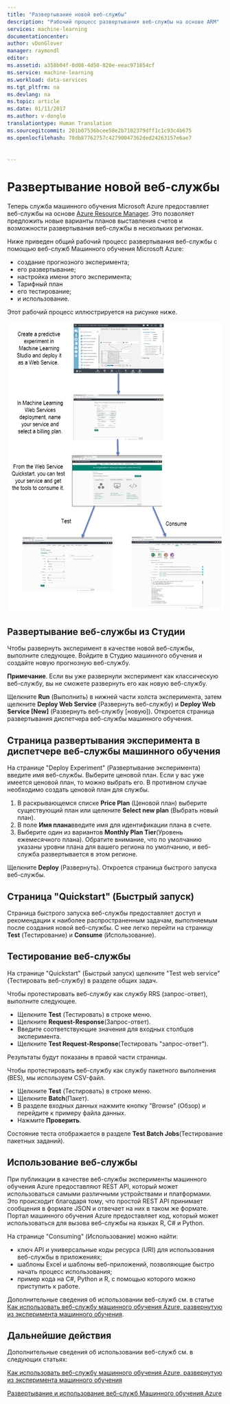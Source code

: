 ```yaml
---
title: "Развертывание новой веб-службы"
description: "Рабочий процесс развертывания веб-службы на основе ARM"
services: machine-learning
documentationcenter: 
author: vDonGlover
manager: raymondl
editor: 
ms.assetid: a358b04f-0d08-4d50-820e-eeac971854cf
ms.service: machine-learning
ms.workload: data-services
ms.tgt_pltfrm: na
ms.devlang: na
ms.topic: article
ms.date: 01/11/2017
ms.author: v-donglo
translationtype: Human Translation
ms.sourcegitcommit: 201b07536bcee58e2b7102379dff1c1c93c4b675
ms.openlocfilehash: 70db87762757c42790047362ded24263157e6ae7


---
```

# <a name="deploy-a-new-web-service"></a>Развертывание новой веб-службы
Теперь служба машинного обучения Microsoft Azure предоставляет веб-службы на основе [Azure Resource Manager](../azure-resource-manager/resource-group-overview.md). Это позволяет предложить новые варианты планов выставления счетов и возможности развертывания веб-службы в нескольких регионах.

Ниже приведен общий рабочий процесс развертывания веб-службы с помощью веб-служб Машинного обучения Microsoft Azure:

* создание прогнозного эксперимента;
* его развертывание;
* настройка имени этого эксперимента;
* Тарифный план
* его тестирование;
* и использование.

Этот рабочий процесс иллюстрируется на рисунке ниже.

![Рабочий процесс развертывания веб-службы][1]

## <a name="deploy-web-service-from-studio"></a>Развертывание веб-службы из Студии
Чтобы развернуть эксперимент в качестве новой веб-службы, выполните следующее. Войдите в Студию машинного обучения и создайте новую прогнозную веб-службу. 

**Примечание**. Если вы уже развернули эксперимент как классическую веб-службу, вы не сможете развернуть его как новую веб-службу.

Щелкните **Run** (Выполнить) в нижней части холста эксперимента, затем щелкните **Deploy Web Service** (Развернуть веб-службу) и **Deploy Web Service [New]** (Развернуть веб-службу [новую]). Откроется страница развертывания диспетчера веб-службы машинного обучения.

## <a name="machine-learning-web-service-manager-deploy-experiment-page"></a>Страница развертывания эксперимента в диспетчере веб-службы машинного обучения
На странице "Deploy Experiment" (Развертывание эксперимента) введите имя веб-службы.
Выберите ценовой план. Если у вас уже имеется ценовой план, то можно выбрать его. В противном случае необходимо создать ценовой план для службы. 

1. В раскрывающемся списке **Price Plan** (Ценовой план) выберите существующий план или щелкните **Select new plan** (Выбрать новый план).
2. В поле **Имя плана**введите имя для идентификации плана в счете.
3. Выберите один из вариантов **Monthly Plan Tier**(Уровень ежемесячного плана). Обратите внимание, что по умолчанию указаны уровни плана для вашего региона по умолчанию, и веб-служба развертывается в этом регионе.

Щелкните **Deploy** (Развернуть). Откроется страница быстрого запуска веб-службы.

## <a name="quickstart-page"></a>Страница "Quickstart" (Быстрый запуск)
Страница быстрого запуска веб-службы предоставляет доступ и рекомендации к наиболее распространенным задачам, выполняемым после создания новой веб-службы. С нее легко перейти на страницу **Test** (Тестирование) и **Consume** (Использование).

## <a name="testing-your-web-service"></a>Тестирование веб-службы
На странице "Quickstart" (Быстрый запуск) щелкните "Test web service" (Тестировать веб-службу) в разделе общих задач.   

Чтобы протестировать веб-службу как службу RRS (запрос-ответ), выполните следующее.

* Щелкните **Test** (Тестировать) в строке меню.
* Щелкните **Request-Response**(Запрос-ответ).
* Введите соответствующие значения для входных столбцов эксперимента.
* Щелкните **Test Request-Response**(Тестировать "запрос-ответ").

Результаты будут показаны в правой части страницы.

Чтобы протестировать веб-службу как службу пакетного выполнения (BES), мы используем CSV-файл.

* Щелкните **Test** (Тестировать) в строке меню.
* Щелкните **Batch**(Пакет).
* В разделе входных данных нажмите кнопку "Browse" (Обзор) и перейдите к примеру файла данных.
* Нажмите **Проверить**.

Состояние теста отображается в разделе **Test Batch Jobs**(Тестирование пакетных заданий).

## <a name="consuming-your-web-service"></a>Использование веб-службы
При публикации в качестве веб-службы эксперименты машинного обучения Azure предоставляют REST API, который может использоваться самыми различными устройствами и платформами. Это происходит благодаря тому, что простой REST API принимает сообщения в формате JSON и отвечает на них в таком же формате. Портал машинного обучения Azure предоставляет код, который может использоваться для вызова веб-службы на языках R, C# и Python.

На странице "Consuming" (Использование) можно найти:

* ключ API и универсальные коды ресурса (URI) для использования веб-службы в приложениях;
* шаблоны Excel и шаблоны веб-приложений, позволяющие быстро начать процесс использования;
* пример кода на C#, Python и R, с помощью которого можно приступить к работе.

Дополнительные сведения об использовании веб-служб см. в статье [Как использовать веб-службу машинного обучения Azure, развернутую из эксперимента машинного обучения](machine-learning-consume-web-services.md).

## <a name="next-steps"></a>Дальнейшие действия
Дополнительные сведения об использовании веб-служб см. в следующих статьях:

[Как использовать веб-службу машинного обучения Azure, развернутую из эксперимента машинного обучения](machine-learning-consume-web-services.md)

[Развертывание и использование веб-служб Машинного обучения Azure](machine-learning-deploy-consume-web-service-guide.md)

<!--Image references-->
[1]: ./media/machine-learning-webservice-deploy-a-web-service/armdeploymentworkflow.png


<!--links-->



<!--HONumber=Jan17_HO2-->


